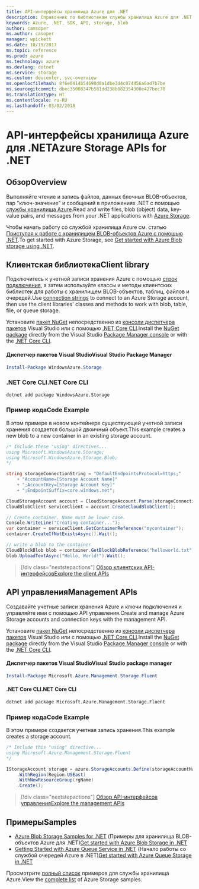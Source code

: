 ```yaml
---
title: API-интерфейсы хранилища Azure для .NET
description: Справочник по библиотекам службы хранилища Azure для .NET
keywords: Azure, .NET, SDK, API, storage, blob
author: camsoper
ms.author: casoper
manager: wpickett
ms.date: 10/19/2017
ms.topic: reference
ms.prod: azure
ms.technology: azure
ms.devlang: dotnet
ms.service: storage
ms.custom: devcenter, svc-overview
ms.openlocfilehash: 8f6e0414b54698d0a1dbe3d4c074456a6ad7b7be
ms.sourcegitcommit: dbec35008347b581dd238b882354300e427bec70
ms.translationtype: HT
ms.contentlocale: ru-RU
ms.lasthandoff: 03/02/2018
---
```

# <a name="azure-storage-apis-for-net"></a><span data-ttu-id="83c2c-104">API-интерфейсы хранилища Azure для .NET</span><span class="sxs-lookup"><span data-stu-id="83c2c-104">Azure Storage APIs for .NET</span></span>

## <a name="overview"></a><span data-ttu-id="83c2c-105">Обзор</span><span class="sxs-lookup"><span data-stu-id="83c2c-105">Overview</span></span>

<span data-ttu-id="83c2c-106">Выполняйте чтение и запись файлов, данных блочных BLOB-объектов, пар "ключ-значение" и сообщений в приложениях .NET с помощью [службы хранилища Azure](https://review.docs.microsoft.com/azure/storage/storage-introduction).</span><span class="sxs-lookup"><span data-stu-id="83c2c-106">Read and write files, blob (object) data, key-value pairs, and messages from your .NET applications with [Azure Storage](https://review.docs.microsoft.com/azure/storage/storage-introduction).</span></span>

<span data-ttu-id="83c2c-107">Чтобы начать работу со службой хранилища Azure см. статью [Приступая к работе с хранилищем BLOB-объектов Azure с помощью .NET](/azure/storage/storage-dotnet-how-to-use-blobs).</span><span class="sxs-lookup"><span data-stu-id="83c2c-107">To get started with Azure Storage, see [Get started with Azure Blob storage using .NET](/azure/storage/storage-dotnet-how-to-use-blobs).</span></span>

## <a name="client-library"></a><span data-ttu-id="83c2c-108">Клиентская библиотека</span><span class="sxs-lookup"><span data-stu-id="83c2c-108">Client library</span></span>

<span data-ttu-id="83c2c-109">Подключитесь к учетной записи хранения Azure с помощью [строк подключения](/azure/storage/storage-create-storage-account#manage-your-storage-account), а затем используйте классы и методы клиентских библиотек для работы с хранилищем BLOB-объектов, таблиц, файлов и очередей.</span><span class="sxs-lookup"><span data-stu-id="83c2c-109">Use [connection strings](/azure/storage/storage-create-storage-account#manage-your-storage-account) to connect to an Azure Storage account, then use the client libraries' classes and methods to work with blob, table, file, or queue storage.</span></span>

<span data-ttu-id="83c2c-110">Установите [пакет NuGet](https://www.nuget.org/packages/WindowsAzure.Storage) непосредственно из [консоли диспетчера пакетов][PackageManager] Visual Studio или с помощью [.NET Core CLI][DotNetCLI].</span><span class="sxs-lookup"><span data-stu-id="83c2c-110">Install the [NuGet package](https://www.nuget.org/packages/WindowsAzure.Storage) directly from the Visual Studio [Package Manager console][PackageManager] or with the [.NET Core CLI][DotNetCLI].</span></span>

#### <a name="visual-studio-package-manager"></a><span data-ttu-id="83c2c-111">Диспетчер пакетов Visual Studio</span><span class="sxs-lookup"><span data-stu-id="83c2c-111">Visual Studio Package Manager</span></span>

```powershell
Install-Package WindowsAzure.Storage
```

### <a name="net-core-cli"></a><span data-ttu-id="83c2c-112">.NET Core CLI</span><span class="sxs-lookup"><span data-stu-id="83c2c-112">.NET Core CLI</span></span>

```bash
dotnet add package WindowsAzure.Storage
```

### <a name="code-example"></a><span data-ttu-id="83c2c-113">Пример кода</span><span class="sxs-lookup"><span data-stu-id="83c2c-113">Code Example</span></span>

<span data-ttu-id="83c2c-114">В этом примере в новом контейнере существующей учетной записи хранения создается большой двоичный объект.</span><span class="sxs-lookup"><span data-stu-id="83c2c-114">This example creates a new blob to a new container in an existing storage account.</span></span>

```csharp
/* Include these "using" directives...
using Microsoft.WindowsAzure.Storage;
using Microsoft.WindowsAzure.Storage.Blob;
*/

string storageConnectionString = "DefaultEndpointsProtocol=https;"
    + "AccountName=[Storage Account Name]"
    + ";AccountKey=[Storage Account Key]"
    + ";EndpointSuffix=core.windows.net";

CloudStorageAccount account = CloudStorageAccount.Parse(storageConnectionString);
CloudBlobClient serviceClient = account.CreateCloudBlobClient();

// Create container. Name must be lower case.
Console.WriteLine("Creating container...");
var container = serviceClient.GetContainerReference("mycontainer");
container.CreateIfNotExistsAsync().Wait();

// write a blob to the container
CloudBlockBlob blob = container.GetBlockBlobReference("helloworld.txt");
blob.UploadTextAsync("Hello, World!").Wait();
```

> [!div class="nextstepactions"]
> [<span data-ttu-id="83c2c-115">Обзор клиентских API-интерфейсов</span><span class="sxs-lookup"><span data-stu-id="83c2c-115">Explore the client APIs</span></span>](/dotnet/api/overview/azure/storage/client)

## <a name="management-apis"></a><span data-ttu-id="83c2c-116">API управления</span><span class="sxs-lookup"><span data-stu-id="83c2c-116">Management APIs</span></span>

<span data-ttu-id="83c2c-117">Создавайте учетные записи хранения Azure и ключи подключения и управляйте ими с помощью API управления.</span><span class="sxs-lookup"><span data-stu-id="83c2c-117">Create and manage Azure Storage accounts and connection keys with the management API.</span></span>

<span data-ttu-id="83c2c-118">Установите [пакет NuGet](https://www.nuget.org/packages/Microsoft.Azure.Management.Storage.Fluent) непосредственно из [консоли диспетчера пакетов][PackageManager] Visual Studio или с помощью [.NET Core CLI][DotNetCLI].</span><span class="sxs-lookup"><span data-stu-id="83c2c-118">Install the [NuGet package](https://www.nuget.org/packages/Microsoft.Azure.Management.Storage.Fluent) directly from the Visual Studio [Package Manager console][PackageManager] or with the [.NET Core CLI][DotNetCLI].</span></span>

#### <a name="visual-studio-package-manager"></a><span data-ttu-id="83c2c-119">Диспетчер пакетов Visual Studio</span><span class="sxs-lookup"><span data-stu-id="83c2c-119">Visual Studio package manager</span></span>

```powershell
Install-Package Microsoft.Azure.Management.Storage.Fluent
```

#### <a name="net-core-cli"></a><span data-ttu-id="83c2c-120">.NET Core CLI</span><span class="sxs-lookup"><span data-stu-id="83c2c-120">.NET Core CLI</span></span>

````bash
dotnet add package Microsoft.Azure.Management.Storage.Fluent
````

### <a name="code-example"></a><span data-ttu-id="83c2c-121">Пример кода</span><span class="sxs-lookup"><span data-stu-id="83c2c-121">Code Example</span></span>

<span data-ttu-id="83c2c-122">В этом примере создается учетная запись хранения.</span><span class="sxs-lookup"><span data-stu-id="83c2c-122">This example creates a storage account.</span></span>

```csharp
/* Include this "using" directive...
using Microsoft.Azure.Management.Storage.Fluent
*/

IStorageAccount storage = azure.StorageAccounts.Define(storageAccountName)
    .WithRegion(Region.USEast)
    .WithNewResourceGroup(rgName)
    .Create();
```

> [!div class="nextstepactions"]
> [<span data-ttu-id="83c2c-123">Обзор API-интерфейсов управления</span><span class="sxs-lookup"><span data-stu-id="83c2c-123">Explore the management APIs</span></span>](/dotnet/api/overview/azure/storage/management)

## <a name="samples"></a><span data-ttu-id="83c2c-124">Примеры</span><span class="sxs-lookup"><span data-stu-id="83c2c-124">Samples</span></span>

* <span data-ttu-id="83c2c-125">[Azure Blob Storage Samples for .NET](https://azure.microsoft.com/resources/samples/storage-blob-dotnet-getting-started/) (Примеры для хранилища BLOB-объектов Azure для .NET)</span><span class="sxs-lookup"><span data-stu-id="83c2c-125">[Get started with Azure Blob Storage in .NET](https://azure.microsoft.com/resources/samples/storage-blob-dotnet-getting-started/)</span></span> 
* <span data-ttu-id="83c2c-126">[Getting Started with Azure Queue Service in .NET](https://azure.microsoft.com/resources/samples/storage-queue-dotnet-getting-started/) (Начало работы со службой очередей Azure в .NET)</span><span class="sxs-lookup"><span data-stu-id="83c2c-126">[Get started with Azure Queue Storage in .NET](https://azure.microsoft.com/resources/samples/storage-queue-dotnet-getting-started/)</span></span>

<span data-ttu-id="83c2c-127">Просмотрите [полный список](https://azure.microsoft.com/resources/samples/?platform=dotnet&term=storage) примеров для службы хранилища Azure.</span><span class="sxs-lookup"><span data-stu-id="83c2c-127">View the [complete list](https://azure.microsoft.com/resources/samples/?platform=dotnet&term=storage) of Azure Storage samples.</span></span>

[PackageManager]: https://docs.microsoft.com/nuget/tools/package-manager-console
[DotNetCLI]: https://docs.microsoft.com/dotnet/core/tools/dotnet-add-package